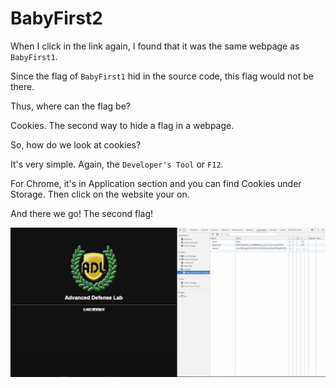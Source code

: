 # BabyFirst2

When I click in the link again, I found that it was the same webpage as `BabyFirst1`.

Since the flag of `BabyFirst1` hid in the source code, this flag would not be there.

Thus, where can the flag be?

Cookies. The second way to hide a flag in a webpage.

So, how do we look at cookies? 

It's very simple. Again, the `Developer's Tool` or `F12`.

For Chrome, it's in Application section and you can find Cookies under Storage. Then click on the website your on.

And there we go! The second flag!

![img](BabyFirst2-SOL.JPG)
